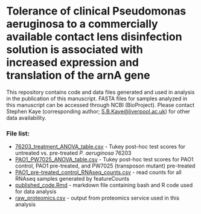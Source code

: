 # Tolerance of clinical Pseudomonas aeruginosa to a commercially available contact lens disinfection solution is associated with increased expression and translation of the arnA gene

This repository contains code and data files generated and used in analysis in the publication of this manuscript. FASTA files for samples analyzed in this manuscript can be accessed through NCBI (BioProject). Please contact Stephen Kaye (corresponding author; S.B.Kaye@liverpool.ac.uk) for other data availability.

### File list:
* <a href="https://github.com/yasminhilliam/PaTolerance/blob/main/76203_treatment_ANOVA_table.csv">76203_treatment_ANOVA_table.csv</a> - Tukey post-hoc test scores for untreated vs. pre-treated *P. aeruginosa* 76203
* <a href="https://github.com/yasminhilliam/PaTolerance/blob/main/PAO1_PW7025_ANOVA_table.csv">PAO1_PW7025_ANOVA_table.csv</a> - Tukey post-hoc test scores for PAO1 control, PAO1 pre-treated, and PW7025 (transposon mutant) pre-treated
* <a href="https://github.com/yasminhilliam/PaTolerance/blob/main/PAO1_pre-treated_control_RNAseq_counts.csv">PAO1_pre-treated_control_RNAseq_counts.csv</a> - read counts for all RNAseq samples generated by featureCounts
* <a href="https://github.com/yasminhilliam/PaTolerance/blob/main/published_code.Rmd">published_code.Rmd</a> - markdown file containing bash and R code used for data analysis  
* <a href="https://github.com/yasminhilliam/PaTolerance/blob/main/raw_proteomics.csv">raw_proteomics.csv</a> - output from proteomics service used in this analysis
